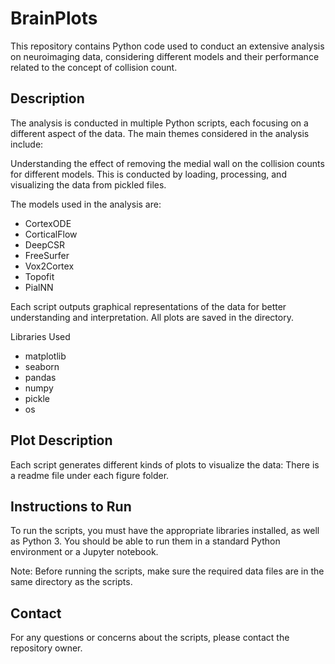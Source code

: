 # BrainPlots

This repository contains Python code used to conduct an extensive analysis on neuroimaging data, considering different models and their performance related to the concept of collision count.

## Description
The analysis is conducted in multiple Python scripts, each focusing on a different aspect of the data. The main themes considered in the analysis include:

Understanding the effect of removing the medial wall on the collision counts for different models. This is conducted by loading, processing, and visualizing the data from pickled files.

The models used in the analysis are:

- CortexODE
- CorticalFlow
- DeepCSR
- FreeSurfer
- Vox2Cortex
- Topofit
- PialNN

Each script outputs graphical representations of the data for better understanding and interpretation. All plots are saved in the directory.

Libraries Used
- matplotlib
- seaborn
- pandas
- numpy
- pickle
- os

## Plot Description
Each script generates different kinds of plots to visualize the data:
There is a readme file under each figure folder.

## Instructions to Run
To run the scripts, you must have the appropriate libraries installed, as well as Python 3. You should be able to run them in a standard Python environment or a Jupyter notebook.

Note: Before running the scripts, make sure the required data files are in the same directory as the scripts.

## Contact
For any questions or concerns about the scripts, please contact the repository owner.
